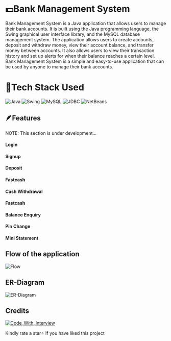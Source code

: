 
# 💵Bank Management System

Bank Management System is a Java application that allows users to manage their bank accounts. It is built using the Java programming language, the Swing graphical user interface library, and the MySQL database management system. The application allows users to create accounts, deposit and withdraw money, view their account balance, and transfer money between accounts. It also allows users to view their transaction history and set up alerts for when their balance reaches a certain level. Bank Management System is a simple and easy-to-use application that can be used by anyone to manage their bank accounts.


# 🔨Tech Stack Used

![Java](https://img.shields.io/badge/Java-20B63A?style=for-the-badge)
![Swing](https://img.shields.io/badge/Swing-20B2AA?style=for-the-badge)
![MySQL](https://img.shields.io/badge/MySQL-92B2AA?style=for-the-badge)
![JDBC](https://img.shields.io/badge/JDBC-2054AA?style=for-the-badge)
![NetBeans](https://img.shields.io/badge/NetBeans-2092AA?style=for-the-badge)


## 🪶Features
NOTE: This section is under development...
#### Login 
#### Signup 
#### Deposit
#### Fastcash 
#### Cash Withdrawal
#### Fastcash
#### Balance Enquiry
#### Pin Change
#### Mini Statement

## Flow of the application

![Flow](https://blogger.googleusercontent.com/img/b/R29vZ2xl/AVvXsEjxtpZFVupNLG5tUuE1AekkjIJn3YWzuBSaCe3HKnqCihgzjqGhYYHYvGyKpzQb3u4_SUY5WnwLSbTjOrsWL7j52Ajy4MhIxgAIUiJM3jprVBs6DJk2mvYRrIyEN7PK11lGBw-1OCOIwiuTA80_PCmggr4ShIoWLygyEtZD4t7FKh7dDYpe4m-HdXS-4sg/w636-h510/FlowChartBMSystem.png)

## ER-Diagram

![ER-Diagram](https://blogger.googleusercontent.com/img/b/R29vZ2xl/AVvXsEg2CDzjdQHl3hkJgu5PXylamv6QsliadrujSqasZxAgPRelkcsca9xFPoFGiZjoqgK9NUY4A_D0ZYQBmf2uK9LkoKoC9h8DjV51ViQR9R_zSPXqT8inbEll88zjH23A-vOIBKBK3uzi7KRJFrTJa1cgno47gl2s7CKtg1ls7QEWBozMbVaWnatqW8IsvyA/w694-h461/ERDiagramBMSystem.jpg)

## Credits
[![Code_With_Interview](https://img.shields.io/badge/Code_With_Interview-20B63A?style=for-the-badge)](https://www.youtube.com/@codeforinterview)

Kindly rate a star⭐ If you have liked this project
